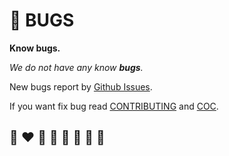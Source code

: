 # 🐛 BUGS

**Know bugs.**

*We do not have any know **bugs**.*

New bugs report by [Github Issues](https://github.com/helvm/helpa/issues).

If you want fix bug read [CONTRIBUTING](CONTRIBUTING.md) and [COC](CODE_OF_CONDUCT.md).

## 🌈 ❤️ 💛 💚 💙 🤍 🖤 🦄
